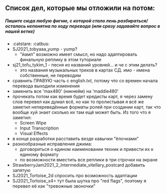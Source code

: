 ## Список дел, которые мы отложили на потом:
##### Пишите сюда любую фигню, с которой стало лень разбираться/осталась непонятна по ходу перевода (или сразу задавайте вопрос в нашей ветке) 
* :catstare: :catbus:
* SJ2021_tobyaaa_yump - yump?
  - "йамп" возможно имеет смысл, но надо адаптировать финальную реплику в этом  туториале
* sj21_tofu_tykim_1 - песня из названий уровней... и че с этим делать?
  - это названия музыкальных треков в картах СД. имо - имена собственные, не переводим
* сравнить ПРАВУЮ часть с english.txt, потому что со времен начала перевода выходили изменения
* заменить все 'max480' (никнейм) на 'maddie480'
* прочекать потом как время будет кредисты карт, я через замену слов перевел как думал всё, но как то пролистывая я всё же заметил непереведённые форматы ролей при создании карт, так что вообще хуй знает сколько их там ещё может быть. Из того что 
я заметил:
  - Screen Wipe
  - Input Transcription
  - Visual Effects
* в конце разработки расставить везде кавычки "ёлочками"
* разнообразные исправления джима:
  - договориться о едином наименовании техник и привести их к единому формату
  - по возможности вместить все реплики в три строчки на экране
* StrawberryJam2021_2_Intermediate_vitellary_postcard добавить запятую
* SJ2021_Tortoise_2d спросить про возможность адаптации
* SJ2021_Tortoise_x4= тут была шутка про "red flags", поэтому я перевел её как "тревожные звоночки"
